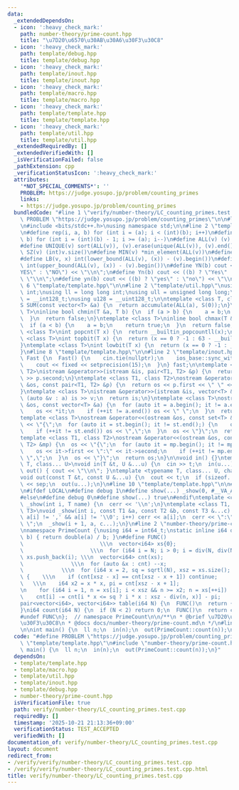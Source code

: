 ```yaml
---
data:
  _extendedDependsOn:
  - icon: ':heavy_check_mark:'
    path: number-theory/prime-count.hpp
    title: "\u7D20\u6570\u30AB\u30A6\u30F3\u30C8"
  - icon: ':heavy_check_mark:'
    path: template/debug.hpp
    title: template/debug.hpp
  - icon: ':heavy_check_mark:'
    path: template/inout.hpp
    title: template/inout.hpp
  - icon: ':heavy_check_mark:'
    path: template/macro.hpp
    title: template/macro.hpp
  - icon: ':heavy_check_mark:'
    path: template/template.hpp
    title: template/template.hpp
  - icon: ':heavy_check_mark:'
    path: template/util.hpp
    title: template/util.hpp
  _extendedRequiredBy: []
  _extendedVerifiedWith: []
  _isVerificationFailed: false
  _pathExtension: cpp
  _verificationStatusIcon: ':heavy_check_mark:'
  attributes:
    '*NOT_SPECIAL_COMMENTS*': ''
    PROBLEM: https://judge.yosupo.jp/problem/counting_primes
    links:
    - https://judge.yosupo.jp/problem/counting_primes
  bundledCode: "#line 1 \"verify/number-theory/LC_counting_primes.test.cpp\"\n#define\
    \ PROBLEM \"https://judge.yosupo.jp/problem/counting_primes\"\n\n#line 2 \"template/template.hpp\"\
    \n#include <bits/stdc++.h>\nusing namespace std;\n\n#line 2 \"template/macro.hpp\"\
    \n#define rep(i, a, b) for (int i = (a); i < (int)(b); i++)\n#define rrep(i, a,\
    \ b) for (int i = (int)(b) - 1; i >= (a); i--)\n#define ALL(v) (v).begin(), (v).end()\n\
    #define UNIQUE(v) sort(ALL(v)), (v).erase(unique(ALL(v)), (v).end())\n#define\
    \ SZ(v) (int)v.size()\n#define MIN(v) *min_element(ALL(v))\n#define MAX(v) *max_element(ALL(v))\n\
    #define LB(v, x) int(lower_bound(ALL(v), (x)) - (v).begin())\n#define UB(v, x)\
    \ int(upper_bound(ALL(v), (x)) - (v).begin())\n#define YN(b) cout << ((b) ? \"\
    YES\" : \"NO\") << \"\\n\";\n#define Yn(b) cout << ((b) ? \"Yes\" : \"No\") <<\
    \ \"\\n\";\n#define yn(b) cout << ((b) ? \"yes\" : \"no\") << \"\\n\";\n#line\
    \ 6 \"template/template.hpp\"\n\n#line 2 \"template/util.hpp\"\nusing uint = unsigned\
    \ int;\nusing ll = long long int;\nusing ull = unsigned long long;\nusing i128\
    \ = __int128_t;\nusing u128 = __uint128_t;\n\ntemplate <class T, class S = T>\n\
    S SUM(const vector<T> &a) {\n  return accumulate(ALL(a), S(0));\n}\ntemplate <class\
    \ T>\ninline bool chmin(T &a, T b) {\n  if (a > b) {\n    a = b;\n    return true;\n\
    \  }\n  return false;\n}\ntemplate <class T>\ninline bool chmax(T &a, T b) {\n\
    \  if (a < b) {\n    a = b;\n    return true;\n  }\n  return false;\n}\n\ntemplate\
    \ <class T>\nint popcnt(T x) {\n  return __builtin_popcountll(x);\n}\ntemplate\
    \ <class T>\nint topbit(T x) {\n  return (x == 0 ? -1 : 63 - __builtin_clzll(x));\n\
    }\ntemplate <class T>\nint lowbit(T x) {\n  return (x == 0 ? -1 : __builtin_ctzll(x));\n\
    }\n#line 8 \"template/template.hpp\"\n\n#line 2 \"template/inout.hpp\"\nstruct\
    \ Fast {\n  Fast() {\n    cin.tie(nullptr);\n    ios_base::sync_with_stdio(false);\n\
    \    cout << fixed << setprecision(15);\n  }\n} fast;\n\ntemplate <class T1, class\
    \ T2>\nistream &operator>>(istream &is, pair<T1, T2> &p) {\n  return is >> p.first\
    \ >> p.second;\n}\ntemplate <class T1, class T2>\nostream &operator<<(ostream\
    \ &os, const pair<T1, T2> &p) {\n  return os << p.first << \" \" << p.second;\n\
    }\ntemplate <class T>\nistream &operator>>(istream &is, vector<T> &a) {\n  for\
    \ (auto &v : a) is >> v;\n  return is;\n}\ntemplate <class T>\nostream &operator<<(ostream\
    \ &os, const vector<T> &a) {\n  for (auto it = a.begin(); it != a.end();) {\n\
    \    os << *it;\n    if (++it != a.end()) os << \" \";\n  }\n  return os;\n}\n\
    template <class T>\nostream &operator<<(ostream &os, const set<T> &st) {\n  os\
    \ << \"{\";\n  for (auto it = st.begin(); it != st.end();) {\n    os << *it;\n\
    \    if (++it != st.end()) os << \",\";\n  }\n  os << \"}\";\n  return os;\n}\n\
    template <class T1, class T2>\nostream &operator<<(ostream &os, const map<T1,\
    \ T2> &mp) {\n  os << \"{\";\n  for (auto it = mp.begin(); it != mp.end();) {\n\
    \    os << it->first << \":\" << it->second;\n    if (++it != mp.end()) os <<\
    \ \",\";\n  }\n  os << \"}\";\n  return os;\n}\n\nvoid in() {}\ntemplate <typename\
    \ T, class... U>\nvoid in(T &t, U &...u) {\n  cin >> t;\n  in(u...);\n}\nvoid\
    \ out() { cout << \"\\n\"; }\ntemplate <typename T, class... U, char sep = ' '>\n\
    void out(const T &t, const U &...u) {\n  cout << t;\n  if (sizeof...(u)) cout\
    \ << sep;\n  out(u...);\n}\n#line 10 \"template/template.hpp\"\n\n#line 2 \"template/debug.hpp\"\
    \n#ifdef LOCAL\n#define debug 1\n#define show(...) _show(0, #__VA_ARGS__, __VA_ARGS__)\n\
    #else\n#define debug 0\n#define show(...) true\n#endif\ntemplate <class T>\nvoid\
    \ _show(int i, T name) {\n  cerr << '\\n';\n}\ntemplate <class T1, class T2, class...\
    \ T3>\nvoid _show(int i, const T1 &a, const T2 &b, const T3 &...c) {\n  for (;\
    \ a[i] != ',' && a[i] != '\\0'; i++) cerr << a[i];\n  cerr << \":\" << b << \"\
    \ \";\n  _show(i + 1, a, c...);\n}\n#line 2 \"number-theory/prime-count.hpp\"\n\
    \nnamespace PrimeCount {\nusing i64 = int64_t;\nstatic inline i64 div(i64 a, i64\
    \ b) { return double(a) / b; }\n#define FUNC()                               \
    \                        \\\n  vector<i64> xs{0};                            \
    \                     \\\n  for (i64 i = N; i > 0; i = div(N, div(N, i) + 1))\
    \ xs.push_back(i); \\\n  vector<i64> cnt(xs);                                \
    \               \\\n  for (auto &x : cnt) --x;                               \
    \            \\\n  for (i64 x = 2, sq = sqrtl(N), xsz = xs.size(); x <= sq; ++x)\
    \ {    \\\n    if (cnt[xsz - x] == cnt[xsz - x + 1]) continue;               \
    \   \\\n    i64 x2 = x * x, pi = cnt[xsz - x + 1];                           \\\
    \n    for (i64 i = 1, n = xs[i]; i < xsz && n >= x2; n = xs[++i])      \\\n  \
    \    cnt[i] -= cnt[i * x <= sq ? i * x : xsz - div(n, x)] - pi;     \\\n  }\n\
    pair<vector<i64>, vector<i64>> table(i64 N) {\n  FUNC()\n  return {xs, cnt};\n\
    }\ni64 count(i64 N) {\n  if (N < 2) return 0;\n  FUNC()\n  return cnt[1];\n}\n\
    #undef FUNC\n};  // namespace PrimeCount\n\n/**\n * @brief \u7D20\u6570\u30AB\u30A6\
    \u30F3\u30C8\n * @docs docs/number-theory/prime-count.md\n */\n#line 5 \"verify/number-theory/LC_counting_primes.test.cpp\"\
    \n\nint main() {\n  ll n;\n  in(n);\n  out(PrimeCount::count(n));\n}\n"
  code: "#define PROBLEM \"https://judge.yosupo.jp/problem/counting_primes\"\n\n#include\
    \ \"template/template.hpp\"\n#include \"number-theory/prime-count.hpp\"\n\nint\
    \ main() {\n  ll n;\n  in(n);\n  out(PrimeCount::count(n));\n}"
  dependsOn:
  - template/template.hpp
  - template/macro.hpp
  - template/util.hpp
  - template/inout.hpp
  - template/debug.hpp
  - number-theory/prime-count.hpp
  isVerificationFile: true
  path: verify/number-theory/LC_counting_primes.test.cpp
  requiredBy: []
  timestamp: '2025-10-21 21:13:36+09:00'
  verificationStatus: TEST_ACCEPTED
  verifiedWith: []
documentation_of: verify/number-theory/LC_counting_primes.test.cpp
layout: document
redirect_from:
- /verify/verify/number-theory/LC_counting_primes.test.cpp
- /verify/verify/number-theory/LC_counting_primes.test.cpp.html
title: verify/number-theory/LC_counting_primes.test.cpp
---
```

